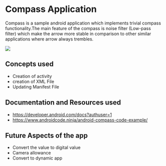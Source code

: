 # Compass Application

Compass is a sample android application which implements trivial compass functionality.The main feature of the compass is noise filter (Low-pass filter) which make the arrow more stable in comparison to other similar applications where arrow always trembles.

![](https://github.com/avinash14022002/Java-A-Z/blob/master/Android%20Projects/CompassApp/Screenshot%202020-10-04%20204533.jpg)

## Concepts used
  - Creation of activity
  - creation of XML File
  - Updating Manifest File
  
## Documentation and Resources used
  - https://developer.android.com/docs?authuser=1
  - https://www.androidcode.ninja/android-compass-code-example/
## Future Aspects of the app
  - Convert the value to digital value
  - Camera allowance
  - Convert to dynamic app

